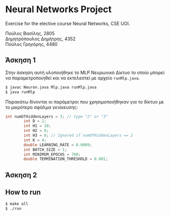 # Neural Networks Project
Exercise for the elective course Neural Networks, CSE UOI.

Πούλος Βασίλης, 2805\
Δημητρόπουλος Δημήτρης, 4352\
Πούλος Γρηγόρης, 4480

## Άσκηση 1

Στην άσκηση αυτή υλοποιήθηκε το MLP Νευρωνικό Δίκτυο το οποίο μπορεί να 
παραμετροποιηθεί και να εκτελεστεί με αρχείο `runMlp.java`. 

```bash
$ javac Neuron.java Mlp.java runMlp.java
$ java runMlp 
```
Παρακάτω δίνονται οι παράμετροι που χρησιμοποιήθηκαν για το δίκτυο με το 
μικρότερο σφάλμα γενίκευσης: 

```java
int numOfHiddenLayers = 3; // type "2" or "3"
        int D = 2;
        int H1 = 10;
        int H2 = 8;
        int H3 = 8; // Ignored if numOfHiddenLayers == 2
        int K = 4;
        double LEARNING_RATE = 0.0009;
        int BATCH_SIZE = 1;
        int MINIMUM_EPOCHS = 700;
        double TERMINATION_THRESHOLD = 0.001;
```





## Άσκηση 2 
## How to run

```bash
$ make all
$ ./run
```
